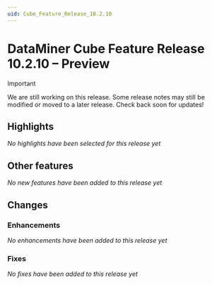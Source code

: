 ```yaml
---
uid: Cube_Feature_Release_10.2.10
---
```


# DataMiner Cube Feature Release 10.2.10 – Preview

> [!IMPORTANT]
> We are still working on this release. Some release notes may still be modified or moved to a later release. Check back soon for updates!

## Highlights

*No highlights have been selected for this release yet*

## Other features

*No new features have been added to this release yet*

## Changes

### Enhancements

*No enhancements have been added to this release yet*

### Fixes

*No fixes have been added to this release yet*
